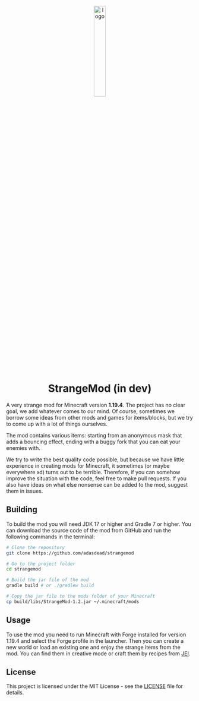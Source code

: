 <p align="center">
  <img src="https://github.com/adasdead/strangemod/blob/1.19.4/src/main/resources/strange_mod.png" width="25%" height="25%" alt="logo"/>
</p>
<h1 align="center">StrangeMod (in dev)</h1>

A very strange mod for Minecraft version **1.19.4**. The project has no clear goal, we add whatever comes to our mind. Of course, sometimes we borrow some ideas from other mods and games for items/blocks, but we try to come up with a lot of things ourselves.

The mod contains various items: starting from an anonymous mask that adds a bouncing effect, ending with a buggy fork that you can eat your enemies with.

We try to write the best quality code possible, but because we have little experience in creating mods for Minecraft, it sometimes (or maybe everywhere xd) turns out to be terrible. Therefore, if you can somehow improve the situation with the code, feel free to make pull requests. If you also have ideas on what else nonsense can be added to the mod, suggest them in issues.

## Building

To build the mod you will need JDK 17 or higher and Gradle 7 or higher. You can download the source code of the mod from GitHub and run the following commands in the terminal:

```bash
# Clone the repository
git clone https://github.com/adasdead/strangemod

# Go to the project folder
cd strangemod

# Build the jar file of the mod
gradle build # or ./gradlew build

# Copy the jar file to the mods folder of your Minecraft
cp build/libs/StrangeMod-1.2.jar ~/.minecraft/mods
```

## Usage
To use the mod you need to run Minecraft with Forge installed for version 1.19.4 and select the Forge profile in the launcher. Then you can create a new world or load an existing one and enjoy the strange items from the mod. You can find them in creative mode or craft them by recipes from [JEI](https://github.com/mezz/JustEnoughItems).

## License
This project is licensed under the MIT License - see the [LICENSE](LICENSE) file for details.

